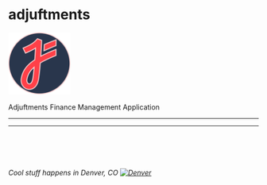 # adjuftments

<p align="left">
  <img src="https://raw.githubusercontent.com/juftin/resume/master/resume/web/favicon.png" width="125" height="125"  alt="juftin logo">
</p>

Adjuftments Finance Management Application

* * *

* * *

<br/>
<br/>
<br/>

###### Cool stuff happens in Denver, CO [<img src="https://upload.wikimedia.org/wikipedia/commons/thumb/6/61/Flag_of_Denver%2C_Colorado.svg/800px-Flag_of_Denver%2C_Colorado.svg.png" width="25" alt="Denver">](https://denver-devs.slack.com/)